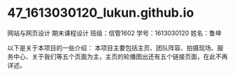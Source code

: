 # 47_1613030120_lukun.github.io
网站与网页设计 期末课程设计
班级：信管1602 
学号：1613030120
姓名：鲁坤

以下是关于本项目的一些介绍：
本项目主要包括主页、团队阵容、拍摄现场、服务中心、关于我们等五个页面为主，主页的轮播图出还有五个链接页面，在此不再详述。
